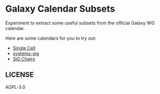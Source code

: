 # Galaxy Calendar Subsets

Experiment to extract some useful subsets from the official Galaxy WG calendar.

Here are some calendars for you to try out:

- [Single Cell](single-cell.ics)
- [systems-wg](systems-wg.ics)
- [SiG Chairs](sig-chairs.ics)

## LICENSE

AGPL-3.0

